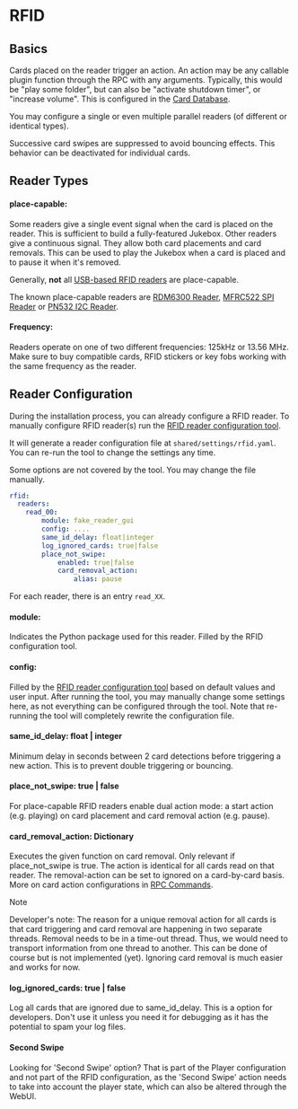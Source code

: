 # RFID

## Basics

Cards placed on the reader trigger an action. An action may be any
callable plugin function through the RPC with any arguments. Typically,
this would be "play some folder", but can also be "activate shutdown
timer", or "increase volume". This is configured in the
[Card Database](../../builders/card-database.md).

You may configure a single or even multiple parallel readers (of
different or identical types).

Successive card swipes are suppressed to avoid bouncing effects. This
behavior can be deactivated for individual cards.

## Reader Types

#### place-capable:

Some readers give a single event signal when the card is placed on
the reader. This is sufficient to build a fully-featured Jukebox.
Other readers give a continuous signal. They allow both card
placements and card removals. This can be used to play the Jukebox
when a card is placed and to pause it when it's removed.

Generally, **not** all [USB-based RFID readers](genericusb.md) are place-capable.

The known place-capable readers are [RDM6300 Reader](rdm6300.md), [MFRC522 SPI Reader](mfrc522_spi.md) or [PN532 I2C Reader](pn532_i2c.md).

#### Frequency:

Readers operate on one of two different frequencies: 125kHz or 13.56 MHz. Make sure to buy compatible cards, RFID stickers or key fobs working with the same frequency as the reader.

## Reader Configuration

During the installation process, you can already configure a RFID
reader. To manually configure RFID reader(s) run the [RFID reader configuration tool](../coreapps.md#RFID-Reader).

It will generate a reader configuration file at
`shared/settings/rfid.yaml`. You can re-run the tool to change the
settings any time.

Some options are not covered by the tool. You may change the file
manually.

``` yaml
rfid:
  readers:
    read_00:
        module: fake_reader_gui
        config: ....
        same_id_delay: float|integer
        log_ignored_cards: true|false
        place_not_swipe:
            enabled: true|false
            card_removal_action:
                alias: pause
```

For each reader, there is an entry `read_XX`.

#### module:

Indicates the Python package used for this reader. Filled by the RFID configuration tool.

#### config:

Filled by the [RFID reader configuration tool](../coreapps.md#RFID-Reader) based on default values and user input. After running the tool, you may manually change some settings here, as not everything can be configured through the tool. Note that re-running the tool will completely rewrite the configuration file.

#### same_id_delay: float \| integer

Minimum delay in seconds between 2 card detections before triggering a new action. This is to prevent double triggering or bouncing.

#### place_not_swipe: true \| false

For place-capable RFID readers enable dual action mode: a start action (e.g. playing) on card placement and card removal action (e.g. pause).

#### card_removal_action: Dictionary

Executes the given function on card removal. Only relevant if place_not_swipe is true. The action is identical for all cards read on that reader. The removal-action can be set to ignored on a card-by-card basis. More on card action configurations in [RPC Commands](../../builders/rpc-commands.md).

> [!NOTE]
> Developer's note: The reason for a unique removal action for all cards is that card triggering and card removal are happening in two separate threads. Removal needs to be in a time-out thread. Thus, we would need to transport information from one thread to another. This can be done of course but is not implemented (yet). Ignoring card removal is much easier and works for now.

#### log_ignored_cards: true \| false

Log all cards that are ignored due to same_id_delay. This is a option for developers. Don't use it unless you need it for debugging as it has the potential to spam your log files.

#### Second Swipe

Looking for 'Second Swipe' option? That is part of the Player configuration and not part of the RFID configuration, as the 'Second Swipe' action needs to take into account the player state, which can also be altered through the WebUI.
